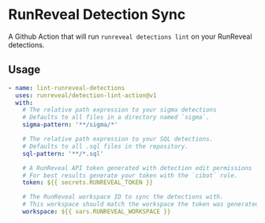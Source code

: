 # RunReveal Detection Sync

A Github Action that will run `runreveal detections lint` on your RunReveal detections.

## Usage

```yaml
- name: lint-runreveal-detections
  uses: runreveal/detection-lint-action@v1
  with:
    # The relative path expression to your sigma detections
    # Defaults to all files in a directory named `sigma`.
    sigma-pattern: '**/sigma/*'

    # The relative path expression to your SQL detections.
    # Defaults to all .sql files in the repository.
    sql-pattern: '**/*.sql'

    # A RunReveal API token generated with detection edit permissions
    # For best results generate your token with the `cibot` role. 
    token: ${{ secrets.RUNREVEAL_TOKEN }}

    # The RunReveal workspace ID to sync the detections with.
    # This workspace should match the workspace the token was generated under.
    workspace: ${{ vars.RUNREVEAL_WORKSPACE }}
```
